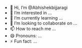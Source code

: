 - 👋 Hi, I’m @Abhishekbijjaragi
- 👀 I’m interested in ...
- 🌱 I’m currently learning ...
- 💞️ I’m looking to collaborate on ...
- 📫 How to reach me ...
- 😄 Pronouns: ...
- ⚡ Fun fact: ...

<!---
Abhishekbijjaragi/Abhishekbijjaragi is a ✨ special ✨ repository because its `README.md` (this file) appears on your GitHub profile.
You can click the Preview link to take a look at your changes.
--->
